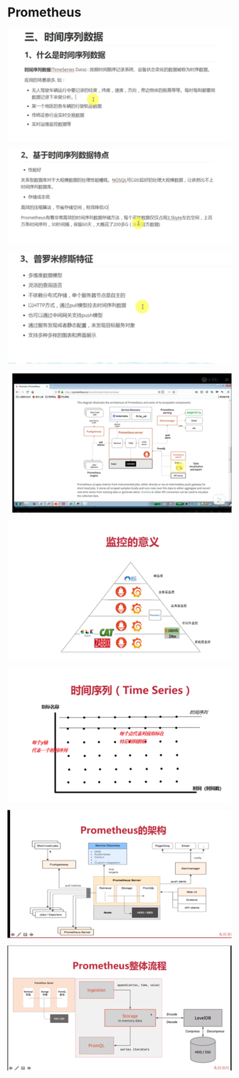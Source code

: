 # Prometheus

![](../../../.gitbook/assets/image%20%2822%29.png)

![](../../../.gitbook/assets/image%20%2818%29.png)

![](../../../.gitbook/assets/image%20%2824%29.png)

![](../../../.gitbook/assets/image%20%2817%29.png)

![](../../../.gitbook/assets/image%20%2820%29.png)

![](../../../.gitbook/assets/image%20%2825%29.png)

![](../../../.gitbook/assets/image%20%2819%29.png)

![](../../../.gitbook/assets/image%20%2823%29.png)

